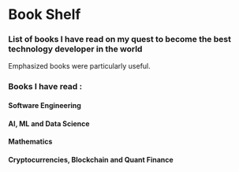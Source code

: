 # Book Shelf
### List of books I have read on my quest to become the best technology developer in the world
Emphasized books were particularly useful.

### Books I have read :
#### Software Engineering

#### AI, ML and Data Science

#### Mathematics

#### Cryptocurrencies, Blockchain and Quant Finance
